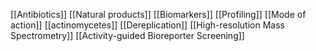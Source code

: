 [[Antibiotics]]
[[Natural products]]
[[Biomarkers]]
[[Profiling]]
[[Mode of action]]
[[actinomycetes]]
[[Dereplication]]
[[High-resolution Mass Spectrometry]]
[[Activity-guided Bioreporter Screening]]
